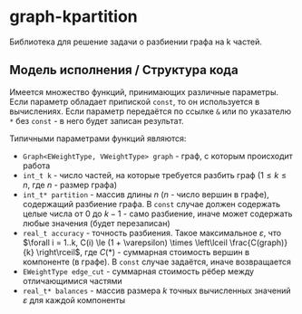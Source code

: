 # graph-kpartition

Библиотека для решение задачи о разбиении графа на k частей.

## Модель исполнения / Структура кода

Имеется множество функций, принимающих различные параметры. Если параметр обладает припиской `const`, то он используется в вычислениях. Если параметр передаётся по ссылке `&` или по указателю `*` без `const` - в него будет записан результат.

Типичными параметрами функций являются:
- `Graph<EWeightType, VWeightType> graph` - граф, с которым происходит работа
- `int_t k` - число частей, на которые требуется разбить граф ($1 \le k \le n$, где $n$ - размер графа)
- `int_t* partition` - массив длины $n$ ($n$ - число вершин в графе), содержащий разбиение графа. В `const` случае должен содержать целые числа от $0$ до $k-1$ - само разбиение, иначе может содержать любые значения (будет перезаписан)
- `real_t accuracy` - точность разбиения. Такое максимальное $\varepsilon$, что $\forall i = 1..k, C(i) \le (1 + \varepsilon) \times \left\lceil \frac{C(graph)}{k} \right\rceil$, где $C(*)$ - суммарная стоимость вершин в компоненте (в графе). В `const` случае задаётся, иначе возвращается
- `EWeightType edge_cut` - суммарная стоимость рёбер между отличающимися частями
- `real_t* balances` - массив размера $k$ точных вычисленных значений $\varepsilon$ для каждой компоненты

